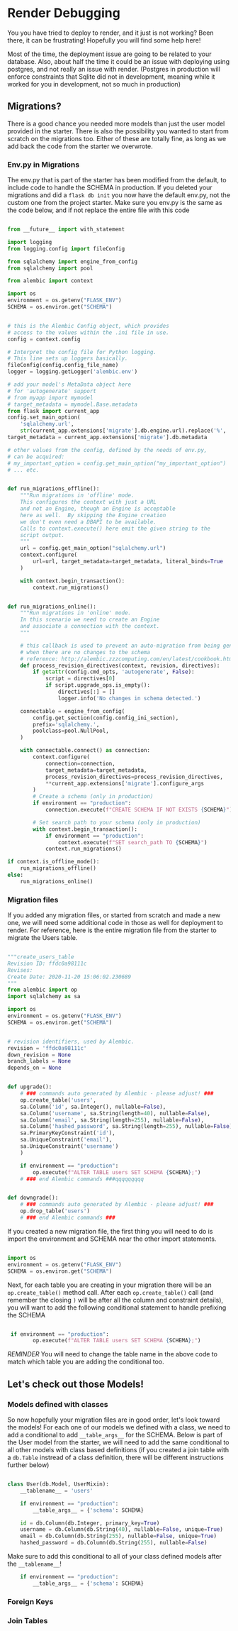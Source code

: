 # Render Debugging

You you have tried to deploy to render, and it just is not working?  Been there, it can be frustrating!  Hopefully you will find some help here!

Most of the time, the deployment issue are going to be related to your database.  Also, about half the time it could be an issue with deploying using postgres, and not really an issue with render.  (Postgres in production will enforce constraints that Sqlite did not in development, meaning while it worked for you in development, not so much in production)

## Migrations?

There is a good chance you needed more models than just the user model provided in the starter.  There is also the possibility you wanted to start from scratch on the migrations too.  Either of these are totally fine, as long as we add back the code from the starter we overwrote.

### Env.py in Migrations

The env.py that is part of the starter has been modified from the default, to include code to handle the SCHEMA in production.  If you deleted your migrations and did a `flask db init` you now have the default env.py, not the custom one from the project starter.  Make sure you env.py is the same as the code below, and if not replace the entire file with this code

```python

from __future__ import with_statement

import logging
from logging.config import fileConfig

from sqlalchemy import engine_from_config
from sqlalchemy import pool

from alembic import context

import os
environment = os.getenv("FLASK_ENV")
SCHEMA = os.environ.get("SCHEMA")


# this is the Alembic Config object, which provides
# access to the values within the .ini file in use.
config = context.config

# Interpret the config file for Python logging.
# This line sets up loggers basically.
fileConfig(config.config_file_name)
logger = logging.getLogger('alembic.env')

# add your model's MetaData object here
# for 'autogenerate' support
# from myapp import mymodel
# target_metadata = mymodel.Base.metadata
from flask import current_app
config.set_main_option(
    'sqlalchemy.url',
    str(current_app.extensions['migrate'].db.engine.url).replace('%', '%%'))
target_metadata = current_app.extensions['migrate'].db.metadata

# other values from the config, defined by the needs of env.py,
# can be acquired:
# my_important_option = config.get_main_option("my_important_option")
# ... etc.


def run_migrations_offline():
    """Run migrations in 'offline' mode.
    This configures the context with just a URL
    and not an Engine, though an Engine is acceptable
    here as well.  By skipping the Engine creation
    we don't even need a DBAPI to be available.
    Calls to context.execute() here emit the given string to the
    script output.
    """
    url = config.get_main_option("sqlalchemy.url")
    context.configure(
        url=url, target_metadata=target_metadata, literal_binds=True
    )

    with context.begin_transaction():
        context.run_migrations()


def run_migrations_online():
    """Run migrations in 'online' mode.
    In this scenario we need to create an Engine
    and associate a connection with the context.
    """

    # this callback is used to prevent an auto-migration from being generated
    # when there are no changes to the schema
    # reference: http://alembic.zzzcomputing.com/en/latest/cookbook.html
    def process_revision_directives(context, revision, directives):
        if getattr(config.cmd_opts, 'autogenerate', False):
            script = directives[0]
            if script.upgrade_ops.is_empty():
                directives[:] = []
                logger.info('No changes in schema detected.')

    connectable = engine_from_config(
        config.get_section(config.config_ini_section),
        prefix='sqlalchemy.',
        poolclass=pool.NullPool,
    )

    with connectable.connect() as connection:
        context.configure(
            connection=connection,
            target_metadata=target_metadata,
            process_revision_directives=process_revision_directives,
            **current_app.extensions['migrate'].configure_args
        )
        # Create a schema (only in production)
        if environment == "production":
            connection.execute(f"CREATE SCHEMA IF NOT EXISTS {SCHEMA}")

        # Set search path to your schema (only in production)
        with context.begin_transaction():
            if environment == "production":
                context.execute(f"SET search_path TO {SCHEMA}")
            context.run_migrations()

if context.is_offline_mode():
    run_migrations_offline()
else:
    run_migrations_online()

```

### Migration files

If you added any migration files, or started from scratch and made a new one, we will need some additional code in those as well for deployment to render.  For reference, here is the entire migration file from the starter to migrate the Users table.

```python

"""create_users_table
Revision ID: ffdc0a98111c
Revises:
Create Date: 2020-11-20 15:06:02.230689
"""
from alembic import op
import sqlalchemy as sa

import os
environment = os.getenv("FLASK_ENV")
SCHEMA = os.environ.get("SCHEMA")


# revision identifiers, used by Alembic.
revision = 'ffdc0a98111c'
down_revision = None
branch_labels = None
depends_on = None


def upgrade():
    # ### commands auto generated by Alembic - please adjust! ###
    op.create_table('users',
    sa.Column('id', sa.Integer(), nullable=False),
    sa.Column('username', sa.String(length=40), nullable=False),
    sa.Column('email', sa.String(length=255), nullable=False),
    sa.Column('hashed_password', sa.String(length=255), nullable=False),
    sa.PrimaryKeyConstraint('id'),
    sa.UniqueConstraint('email'),
    sa.UniqueConstraint('username')
    )

    if environment == "production":
        op.execute(f"ALTER TABLE users SET SCHEMA {SCHEMA};")
    # ### end Alembic commands ###qqqqqqqqq


def downgrade():
    # ### commands auto generated by Alembic - please adjust! ###
    op.drop_table('users')
    # ### end Alembic commands ###

```

If you created a new migration file, the first thing you will need to do is import the environment and SCHEMA near the other import statements.

```python

import os
environment = os.getenv("FLASK_ENV")
SCHEMA = os.environ.get("SCHEMA")

```

Next, for each table you are creating in your migration there will be an `op.create_table()` method call.  After each `op.create_table()` call (and remember the closing `)` will be after all the column and constraint details), you will want to add the following conditional statement to handle prefixing the SCHEMA

```python

 if environment == "production":
        op.execute(f"ALTER TABLE users SET SCHEMA {SCHEMA};")

```
*REMINDER* You will need to change the table name in the above code to match which table you are adding the conditional too.


## Let's check out those Models!

### Models defined with classes

So now hopefully your migration files are in good order, let's look toward the models!  For each one of our models we defined with a class, we need to add a conditional to add `__table_args__` for the SCHEMA.  Below is part of the User model from the starter, we will need to add the same conditional to all other models with class based definitions (if you created a join table with a `db.Table` instread of a class definition, there will be different instructions further below)  

```python

class User(db.Model, UserMixin):
    __tablename__ = 'users'

    if environment == "production":
        __table_args__ = {'schema': SCHEMA}

    id = db.Column(db.Integer, primary_key=True)
    username = db.Column(db.String(40), nullable=False, unique=True)
    email = db.Column(db.String(255), nullable=False, unique=True)
    hashed_password = db.Column(db.String(255), nullable=False)

```

Make sure to add this conditional to all of your class defined models after the `__tablename__`!

```python
    if environment == "production":
        __table_args__ = {'schema': SCHEMA}
```

### Foreign Keys


### Join Tables